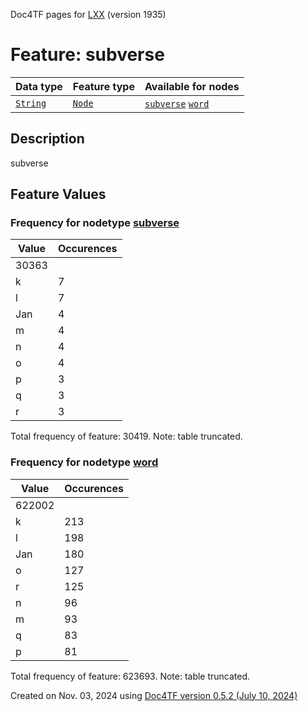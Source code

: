Doc4TF pages for [LXX](https://github.com/CenterBLC/LXX) (version 1935)
# Feature: subverse
Data type|Feature type|Available for nodes
---|---|---
[`String`](featuresbydatatype.md#string)|[`Node`](featuresbytype.md#node)| [`subverse`](featuresbynodetype.md#subverse)  [`word`](featuresbynodetype.md#word) 
## Description
subverse
## Feature Values
### Frequency for nodetype [subverse](featuresbynodetype.md#subverse)
Value|Occurences
---|---
|30363
k|7
l|7
Jan|4
m|4
n|4
o|4
p|3
q|3
r|3

Total frequency of feature: 30419. Note: table truncated.
 ### Frequency for nodetype [word](featuresbynodetype.md#word)
Value|Occurences
---|---
|622002
k|213
l|198
Jan|180
o|127
r|125
n|96
m|93
q|83
p|81

Total frequency of feature: 623693. Note: table truncated.
  

Created on Nov. 03, 2024 using [Doc4TF version 0.5.2 (July 10, 2024)](https://github.com/tonyjurg/Doc4TF/blob/main/CreateFeatureDoc.ipynb) 